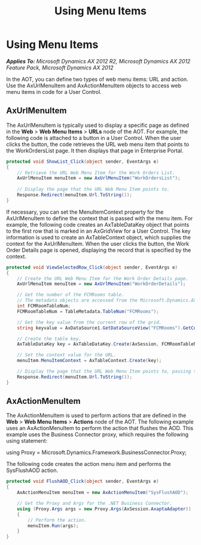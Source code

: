 ﻿---
title: Using Menu Items
TOCTitle: Using Menu Items
ms:assetid: f25a9822-c5c5-4bee-b24e-02447eb2c020
ms:mtpsurl: https://msdn.microsoft.com/en-us/library/Hh830904(v=AX.60)
ms:contentKeyID: 45260824
ms.date: 11/07/2012
mtps_version: v=AX.60
dev_langs:
- csharp
---

# Using Menu Items 


_**Applies To:** Microsoft Dynamics AX 2012 R2, Microsoft Dynamics AX 2012 Feature Pack, Microsoft Dynamics AX 2012_

In the AOT, you can define two types of web menu items: URL and action. Use the AxUrlMenuItem and AxActionMenuItem objects to access web menu items in code for a User Control.

## AxUrlMenuItem

The AxUrlMenuItem is typically used to display a specific page as defined in the **Web** \> **Web Menu Items** \> **URLs** node of the AOT. For example, the following code is attached to a button in a User Control. When the user clicks the button, the code retrieves the URL web menu item that points to the WorkOrdersList page. It then displays that page in Enterprise Portal.

``` csharp
protected void ShowList_Click(object sender, EventArgs e)
{
    // Retrieve the URL Web Menu Item for the Work Orders List.
    AxUrlMenuItem menuItem = new AxUrlMenuItem("WorkOrdersList");
    
    // Display the page that the URL Web Menu Item points to.
    Response.Redirect(menuItem.Url.ToString());
}
```

If necessary, you can set the MenuItemContext property for the AxUrlMenuItem to define the context that is passed with the menu item. For example, the following code creates an AxTableDataKey object that points to the first row that is marked in an AxGridView for a User Control. The key information is used to create an AxTableContext object, which supplies the context for the AxUrlMenuItem. When the user clicks the button, the Work Order Details page is opened, displaying the record that is specified by the context.

``` csharp
protected void ViewSelectedRow_Click(object sender, EventArgs e)
{
    // Create the URL Web Menu Item for the Work Order Details page.
    AxUrlMenuItem menuItem = new AxUrlMenuItem("WorkOrderDetails");

    // Get the number of the FCMRooms table.
    // The metadata objects are accessed from the Microsoft.Dynamics.AX.Framework.Services.Client namespace.
    int FCMRoomTableNum;
    FCMRoomTableNum = TableMetadata.TableNum("FCMRooms");

    // Get the key value from the current row of the grid.
    string keyvalue = AxDataSource1.GetDataSourceView("FCMRooms").GetCurrentRecordDataSourceView().GetCurrentTableRowKey("FCMRooms").ToWKEY();

    // Create the table key.
    AxTableDataKey key = AxTableDataKey.Create(AxSession, FCMRoomTableNum, keyvalue);

    // Set the context value for the URL.
    menuItem.MenuItemContext = AxTableContext.Create(key);

    // Display the page that the URL Web Menu Item points to, passing the context.
    Response.Redirect(menuItem.Url.ToString());
}
```

## AxActionMenuItem

The AxActionMenuItem is used to perform actions that are defined in the **Web** \> **Web Menu Items** \> **Actions** node of the AOT. The following example uses an AxActionMenuItem to perform the action that flushes the AOD. This example uses the Business Connector proxy, which requires the following using statement:

using Proxy = Microsoft.Dynamics.Framework.BusinessConnector.Proxy;

The following code creates the action menu item and performs the SysFlushAOD action.

``` csharp
protected void FlushAOD_Click(object sender, EventArgs e)
{
    AxActionMenuItem menuItem = new AxActionMenuItem("SysFlushAOD");

    // Get the Proxy and Args for the .NET Business Connector.
    using (Proxy.Args args = new Proxy.Args(AxSession.AxaptaAdapter))
    {
        // Perform the action.
        menuItem.Run(args);
    }
}
```

